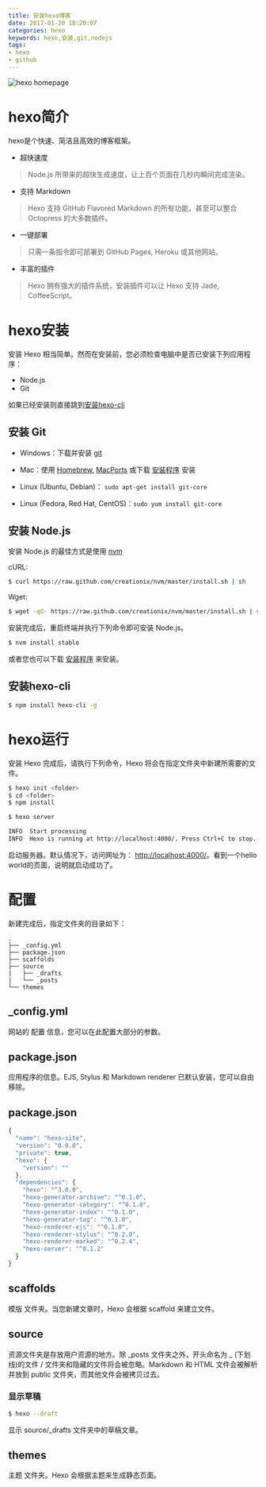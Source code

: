 ```yaml
---
title: 安装hexo博客
date: 2017-01-20 18:20:07
categories: hexo
keywords: hexo,安装,git,nodejs
tags: 
- hexo
- github
---
```

![hexo homepage](http://ojicajn2x.bkt.clouddn.com/17-2-17/59463456-file_1487333574052_13fc6.png)
# hexo简介
hexo是个快速、简洁且高效的博客框架。

- 超快速度
> Node.js 所带来的超快生成速度，让上百个页面在几秒内瞬间完成渲染。

- 支持 Markdown
>    Hexo 支持 GitHub Flavored Markdown 的所有功能，甚至可以整合 Octopress 的大多数插件。

- 一键部署
>    只需一条指令即可部署到 GitHub Pages, Heroku 或其他网站。

- 丰富的插件
>    Hexo 拥有强大的插件系统，安装插件可以让 Hexo 支持 Jade, CoffeeScript。


<!-- more -->

# hexo安装
安装 Hexo 相当简单。然而在安装前，您必须检查电脑中是否已安装下列应用程序：

- Node.js
- Git

如果已经安装则直接跳到[安装hexo-cli](#安装hexo-cli)


## 安装 Git
- Windows：下载并安装 [git](https://git-scm.com/download/win)
- Mac：使用 [Homebrew](http://mxcl.github.com/homebrew/), [MacPorts](http://www.macports.org/) 或下载 [安装程序](http://sourceforge.net/projects/git-osx-installer/) 安装

- Linux (Ubuntu, Debian)： `sudo apt-get install git-core`

- Linux (Fedora, Red Hat, CentOS)：`sudo yum install git-core`


## 安装 Node.js
安装 Node.js 的最佳方式是使用 [nvm](https://github.com/creationix/nvm)

cURL:

``` bash
$ curl https://raw.github.com/creationix/nvm/master/install.sh | sh
```

Wget:

``` bash
$ wget -qO- https://raw.github.com/creationix/nvm/master/install.sh | sh
```

安装完成后，重启终端并执行下列命令即可安装 Node.js。

``` bash
$ nvm install stable
```

或者您也可以下载 [安装程序](http://nodejs.org/) 来安装。


## 安装hexo-cli

``` bash
$ npm install hexo-cli -g
```

# hexo运行
安装 Hexo 完成后，请执行下列命令，Hexo 将会在指定文件夹中新建所需要的文件。

```bash
$ hexo init <folder>
$ cd <folder>
$ npm install
```

```bash
$ hexo server

INFO  Start processing
INFO  Hexo is running at http://localhost:4000/. Press Ctrl+C to stop.
```
启动服务器。默认情况下，访问网址为： [http://localhost:4000/](http://localhost:4000/)。看到一个hello world的页面，说明就启动成功了。

# 配置
新建完成后，指定文件夹的目录如下：

```
.
├── _config.yml
├── package.json
├── scaffolds
├── source
|   ├── _drafts
|   └── _posts
└── themes
```

## _config.yml
网站的 配置 信息，您可以在此配置大部分的参数。

## package.json
应用程序的信息。EJS, Stylus 和 Markdown renderer 已默认安装，您可以自由移除。

## package.json

```js
{
  "name": "hexo-site",
  "version": "0.0.0",
  "private": true,
  "hexo": {
    "version": ""
  },
  "dependencies": {
    "hexo": "^3.0.0",
    "hexo-generator-archive": "^0.1.0",
    "hexo-generator-category": "^0.1.0",
    "hexo-generator-index": "^0.1.0",
    "hexo-generator-tag": "^0.1.0",
    "hexo-renderer-ejs": "^0.1.0",
    "hexo-renderer-stylus": "^0.2.0",
    "hexo-renderer-marked": "^0.2.4",
    "hexo-server": "^0.1.2"
  }
}
```

## scaffolds
模版 文件夹。当您新建文章时，Hexo 会根据 scaffold 来建立文件。

## source
资源文件夹是存放用户资源的地方。除 \_posts 文件夹之外，开头命名为 \_ (下划线)的文件 / 文件夹和隐藏的文件将会被忽略。Markdown 和 HTML 文件会被解析并放到 public 文件夹，而其他文件会被拷贝过去。

### 显示草稿

```bash
$ hexo --draft
```
显示 source/_drafts 文件夹中的草稿文章。

## themes
主题 文件夹。Hexo 会根据主题来生成静态页面。
